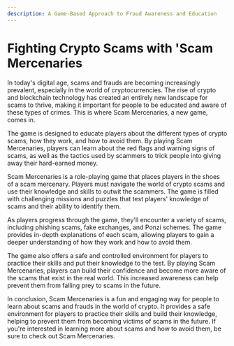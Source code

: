 ```yaml
---
description: A Game-Based Approach to Fraud Awareness and Education
---
```


# Fighting Crypto Scams with 'Scam Mercenaries

In today's digital age, scams and frauds are becoming increasingly prevalent, especially in the world of cryptocurrencies. The rise of crypto and blockchain technology has created an entirely new landscape for scams to thrive, making it important for people to be educated and aware of these types of crimes. This is where Scam Mercenaries, a new game, comes in.

The game is designed to educate players about the different types of crypto scams, how they work, and how to avoid them. By playing Scam Mercenaries, players can learn about the red flags and warning signs of scams, as well as the tactics used by scammers to trick people into giving away their hard-earned money.

Scam Mercenaries is a role-playing game that places players in the shoes of a scam mercenary. Players must navigate the world of crypto scams and use their knowledge and skills to outwit the scammers. The game is filled with challenging missions and puzzles that test players' knowledge of scams and their ability to identify them.

As players progress through the game, they'll encounter a variety of scams, including phishing scams, fake exchanges, and Ponzi schemes. The game provides in-depth explanations of each scam, allowing players to gain a deeper understanding of how they work and how to avoid them.

The game also offers a safe and controlled environment for players to practice their skills and put their knowledge to the test. By playing Scam Mercenaries, players can build their confidence and become more aware of the scams that exist in the real world. This increased awareness can help prevent them from falling prey to scams in the future.

In conclusion, Scam Mercenaries is a fun and engaging way for people to learn about scams and frauds in the world of crypto. It provides a safe environment for players to practice their skills and build their knowledge, helping to prevent them from becoming victims of scams in the future. If you're interested in learning more about scams and how to avoid them, be sure to check out Scam Mercenaries.

